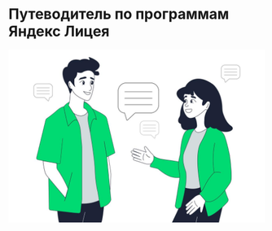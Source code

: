 # Путеводитель по программам Яндекс Лицея
![Image](https://github.com/L4sTH0qE/lyceum-quest/raw/main/image.png)
